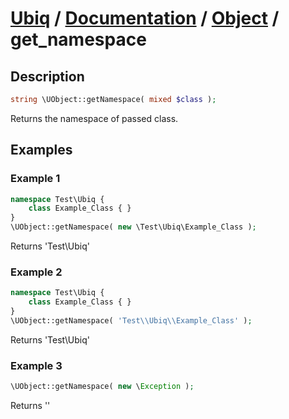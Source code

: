 [Ubiq](https://github.com/Pixel418/Ubiq#readme) / [Documentation](../index.md#readme) / [Object](../index.md#object) / get_namespace
======


Description
-------- 

```php
string \UObject::getNamespace( mixed $class );
```

Returns the namespace of passed class.



Examples
--------

### Example 1

```php
namespace Test\Ubiq {
	class Example_Class { }
}
\UObject::getNamespace( new \Test\Ubiq\Example_Class );
```
Returns 'Test\Ubiq'

### Example 2

```php
namespace Test\Ubiq {
	class Example_Class { }
}
\UObject::getNamespace( 'Test\\Ubiq\\Example_Class' );
```
Returns 'Test\Ubiq'

### Example 3

```php
\UObject::getNamespace( new \Exception );
```
Returns ''